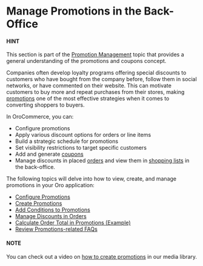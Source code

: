 <a id="user-guide-marketing-promotions"></a>

# Manage Promotions in the Back-Office

#### HINT
This section is part of the [Promotion Management](../../../../concept-guides/promotions/index.md#concept-guides-promotion-management) topic that provides a general understanding of the promotions and coupons concept.

Companies often develop loyalty programs offering special discounts to customers who have bought from the company before, follow them in social networks, or have commented on their website. This can motivate customers to buy more and repeat purchases from their stores, making [promotions](../../../../glossary.md#term-Promotion) one of the most effective strategies when it comes to converting shoppers to buyers.

In OroCommerce, you can:

* Configure promotions
* Apply various discount options for orders or line items
* Build a strategic schedule for promotions
* Set visibility restrictions to target specific customers
* Add and generate [coupons](../coupons/index.md#user-guide-marketing-promotions-coupons)
* Manage discounts in placed [orders](../../../sales/orders/index.md#user-guide-sales-orders) and view them in [shopping lists](../../../sales/shopping-lists/index.md#user-guide-sales-shopping-lists) in the back-office.

The following topics will delve into how to view, create, and manage promotions in your Oro application:

* [Configure Promotions](../../../system/configuration/commerce/sales/promotions-settings.md#sys-config-commerce-sales-promotions)
* [Create Promotions](create.md#user-guide-marketing-promotions-create)
* [Add Conditions to Promotions](conditions.md#user-guide-marketing-promotions-conditions)
* [Manage Discounts in Orders](manage-discounts-in-orders.md#user-guide-sales-orders-promotions)
* [Calculate Order Total in Promotions (Example)](price-calculation-sample.md#user-guide-marketing-promotions-price-calculation)
* [Review Promotions-related FAQs](faqs.md#user-guide-marketing-promotions-issues)

#### NOTE
You can check out a video on <a href="https://academy.oroinc.com/media-library/how-to-create-coupons-and-link-them-to-promotions" target="_blank">how to create promotions</a> in our media library.
